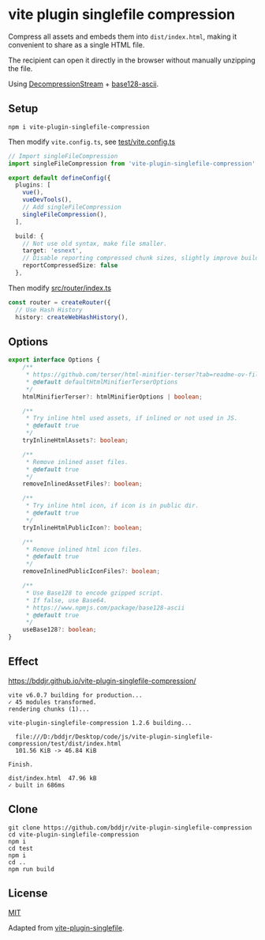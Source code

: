 # vite plugin singlefile compression

Compress all assets and embeds them into `dist/index.html`, making it convenient to share as a single HTML file.

The recipient can open it directly in the browser without manually unzipping the file.

Using [DecompressionStream](https://developer.mozilla.org/docs/Web/API/DecompressionStream) + [base128-ascii](https://www.npmjs.com/package/base128-ascii).

## Setup

```
npm i vite-plugin-singlefile-compression
```

Then modify `vite.config.ts`, see [test/vite.config.ts](test/vite.config.ts)

```ts
// Import singleFileCompression
import singleFileCompression from 'vite-plugin-singlefile-compression'

export default defineConfig({
  plugins: [
    vue(),
    vueDevTools(),
    // Add singleFileCompression
    singleFileCompression(),
  ],

  build: {
	// Not use old syntax, make file smaller.
    target: 'esnext',
    // Disable reporting compressed chunk sizes, slightly improve build speed.
    reportCompressedSize: false
  },
```

Then modify [src/router/index.ts](test/src/router/index.ts#L5)

```ts
const router = createRouter({
  // Use Hash History
  history: createWebHashHistory(),
```

## Options

```ts
export interface Options {
	/**
	 * https://github.com/terser/html-minifier-terser?tab=readme-ov-file#options-quick-reference
	 * @default defaultHtmlMinifierTerserOptions
	 */
	htmlMinifierTerser?: htmlMinifierOptions | boolean;

	/**
	 * Try inline html used assets, if inlined or not used in JS.
	 * @default true
	 */
	tryInlineHtmlAssets?: boolean;

	/**
	 * Remove inlined asset files.
	 * @default true
	 */
	removeInlinedAssetFiles?: boolean;

	/**
	 * Try inline html icon, if icon is in public dir.
	 * @default true
	 */
	tryInlineHtmlPublicIcon?: boolean;

	/**
	 * Remove inlined html icon files.
	 * @default true
	 */
	removeInlinedPublicIconFiles?: boolean;

	/**
	 * Use Base128 to encode gzipped script.
	 * If false, use Base64.
	 * https://www.npmjs.com/package/base128-ascii
	 * @default true
	 */
	useBase128?: boolean;
}
```

## Effect

https://bddjr.github.io/vite-plugin-singlefile-compression/

```
vite v6.0.7 building for production...
✓ 45 modules transformed.
rendering chunks (1)...

vite-plugin-singlefile-compression 1.2.6 building...

  file:///D:/bddjr/Desktop/code/js/vite-plugin-singlefile-compression/test/dist/index.html
  101.56 KiB -> 46.84 KiB

Finish.

dist/index.html  47.96 kB
✓ built in 686ms
```

## Clone

```
git clone https://github.com/bddjr/vite-plugin-singlefile-compression
cd vite-plugin-singlefile-compression
npm i
cd test
npm i
cd ..
npm run build
```

## License

[MIT](LICENSE.txt)

Adapted from [vite-plugin-singlefile](https://www.npmjs.com/package/vite-plugin-singlefile).
